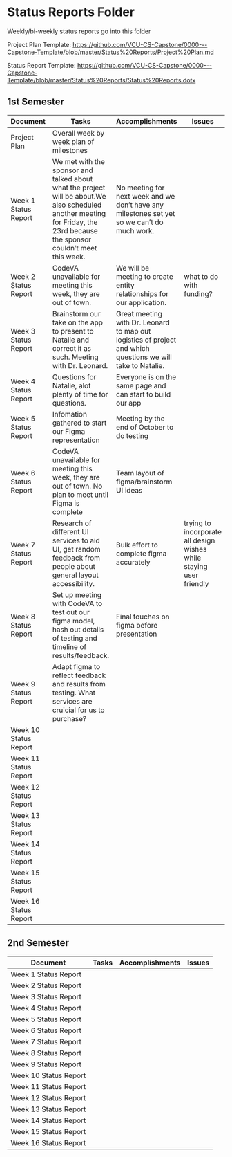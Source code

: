 # Status Reports Folder
Weekly/bi-weekly status reports go into this folder

Project Plan Template: https://github.com/VCU-CS-Capstone/0000---Capstone-Template/blob/master/Status%20Reports/Project%20Plan.md

Status Report Template: https://github.com/VCU-CS-Capstone/0000---Capstone-Template/blob/master/Status%20Reports/Status%20Reports.dotx

## 1st Semester

| Document | Tasks | Accomplishments | Issues |
|---|---|---|---|
| Project Plan | Overall week by week plan of milestones | | |
| Week 1 Status Report | We met with the sponsor and talked about what the project will be about.We also scheduled another meeting for Friday, the 23rd because the sponsor couldn’t meet this week. | No meeting for next week and we don’t have any milestones set yet so we can’t do much work.| |
| Week 2 Status Report |CodeVA unavailable for meeting this week, they are out of town. |We will be meeting to create entity relationships for our application. |what to do with funding? |
| Week 3 Status Report |Brainstorm our take on the app to present to Natalie and correct it as such.  Meeting with Dr. Leonard.|Great meeting with Dr. Leonard to map out logistics of project and which questions we will take to Natalie.||
| Week 4 Status Report |Questions for Natalie, alot plenty of time for questions. |Everyone is on the same page and can start to build our app||
| Week 5 Status Report |Infomation gathered to start our Figma representation |Meeting by the end of October to do testing ||
| Week 6 Status Report |CodeVA unavailable for meeting this week, they are out of town. No plan to meet until Figma is complete |Team layout of figma/brainstorm UI ideas | |
| Week 7 Status Report |Research of different UI services to aid UI, get random feedback from people about general layout accessibility. |Bulk effort to complete figma accurately |trying to incorporate all design wishes while staying user friendly
| Week 8 Status Report |Set up meeting with CodeVA to test out our figma model, hash out details of testing and timeline of results/feedback. |Final touches on figma before presentation | |
| Week 9 Status Report |Adapt figma to reflect feedback and results from testing. What services are cruicial for us to purchase?| | |
| Week 10 Status Report | | | |
| Week 11 Status Report | | | |
| Week 12 Status Report | | | |
| Week 13 Status Report | | | |
| Week 14 Status Report | | | |
| Week 15 Status Report | | | |
| Week 16 Status Report | | | |

## 2nd Semester

| Document | Tasks | Accomplishments| Issues |
|---|---|---|---|
| Week 1 Status Report | | | |
| Week 2 Status Report | | | |
| Week 3 Status Report | | | |
| Week 4 Status Report | | | |
| Week 5 Status Report | | | |
| Week 6 Status Report | | | |
| Week 7 Status Report | | | |
| Week 8 Status Report | | | |
| Week 9 Status Report | | | |
| Week 10 Status Report | | | |
| Week 11 Status Report | | | |
| Week 12 Status Report | | | |
| Week 13 Status Report | | | |
| Week 14 Status Report | | | |
| Week 15 Status Report | | | |
| Week 16 Status Report | | | |
